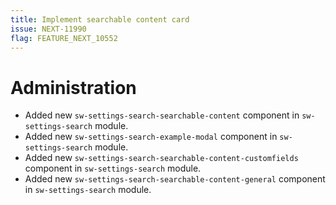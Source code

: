 ```yaml
---
title: Implement searchable content card
issue: NEXT-11990
flag: FEATURE_NEXT_10552
---
```

# Administration
* Added new `sw-settings-search-searchable-content` component in `sw-settings-search` module.
* Added new `sw-settings-search-example-modal` component in `sw-settings-search` module.
* Added new `sw-settings-search-searchable-content-customfields` component in `sw-settings-search` module.
* Added new `sw-settings-search-searchable-content-general` component in `sw-settings-search` module.
